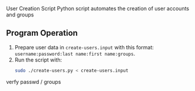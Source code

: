 User Creation Script
Python script automates the creation of user accounts and groups
## Program Operation
1. Prepare user data in `create-users.input` with this format: `username:password:last name:first name:groups`.
2. Run the script with:
   ```bash
   sudo ./create-users.py < create-users.input
verfy passwd / groups

